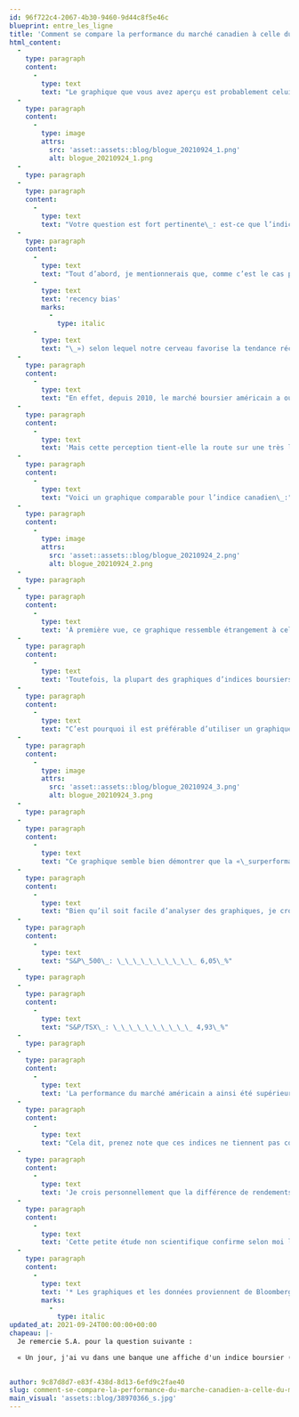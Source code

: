 ```yaml
---
id: 96f722c4-2067-4b30-9460-9d44c8f5e46c
blueprint: entre_les_ligne
title: 'Comment se compare la performance du marché canadien à celle du marché américain sur 100 ans?'
html_content:
  -
    type: paragraph
    content:
      -
        type: text
        text: "Le graphique que vous avez aperçu est probablement celui de l’indice américain S&P\_500 et il doit ressembler à celui-ci (*), qui affiche le rendement de cet indice du 30 décembre 1927 à aujourd’hui\_:"
  -
    type: paragraph
    content:
      -
        type: image
        attrs:
          src: 'asset::assets::blog/blogue_20210924_1.png'
          alt: blogue_20210924_1.png
  -
    type: paragraph
  -
    type: paragraph
    content:
      -
        type: text
        text: "Votre question est fort pertinente\_: est-ce que l’indice canadien, le S&P/TSX ou anciennement le TSE 300, afficherait un graphique similaire à celui du S&P\_500?"
  -
    type: paragraph
    content:
      -
        type: text
        text: "Tout d’abord, je mentionnerais que, comme c’est le cas pour de nombreux phénomènes, notre perception de la réalité est souvent déformée par le biais psychologique appelé «\_biais de récence\_» («\_"
      -
        type: text
        text: 'recency bias'
        marks:
          -
            type: italic
      -
        type: text
        text: "\_») selon lequel notre cerveau favorise la tendance récente aux dépens de la tendance historique. Or, l’expérience récente des marchés boursiers favoriserait certainement le marché boursier américain par rapport au marché canadien."
  -
    type: paragraph
    content:
      -
        type: text
        text: "En effet, depuis 2010, le marché boursier américain a outrageusement dominé le marché canadien. Du 1er janvier 2010 à aujourd’hui, le S&P\_500 Total (incluant les dividendes) a enregistré un rendement annuel composé de 14,47\_% par rapport à 7,80\_% pour le S&P/TSX Total (dividendes inclus) durant la même période. À mon avis, voilà la raison pour laquelle, lorsque je parle à des investisseurs, la plupart d’entre eux disent préférer les titres américains. La question de S.A. semble traduire la même présomption."
  -
    type: paragraph
    content:
      -
        type: text
        text: 'Mais cette perception tient-elle la route sur une très longue période?'
  -
    type: paragraph
    content:
      -
        type: text
        text: "Voici un graphique comparable pour l’indice canadien\_:"
  -
    type: paragraph
    content:
      -
        type: image
        attrs:
          src: 'asset::assets::blog/blogue_20210924_2.png'
          alt: blogue_20210924_2.png
  -
    type: paragraph
  -
    type: paragraph
    content:
      -
        type: text
        text: 'À première vue, ce graphique ressemble étrangement à celui du S&P 500.'
  -
    type: paragraph
    content:
      -
        type: text
        text: 'Toutefois, la plupart des graphiques d’indices boursiers à très long terme seront impressionnants. Si l’on utilise une période assez longue et un taux de croissance positif, le phénomène des intérêts composés se traduira invariablement par une courbe qui ressemble à un bâton de hockey!'
  -
    type: paragraph
    content:
      -
        type: text
        text: "C’est pourquoi il est préférable d’utiliser un graphique qui utilise une échelle logarithmique, laquelle élimine essentiellement l’impact des intérêts composés et la courbe en forme de bâton de hockey. Voici les deux graphiques précédents juxtaposés et utilisant une échelle logarithmique\_:"
  -
    type: paragraph
    content:
      -
        type: image
        attrs:
          src: 'asset::assets::blog/blogue_20210924_3.png'
          alt: blogue_20210924_3.png
  -
    type: paragraph
  -
    type: paragraph
    content:
      -
        type: text
        text: "Ce graphique semble bien démontrer que la «\_surperformance\_» du marché américain est un phénomène plutôt récent."
  -
    type: paragraph
    content:
      -
        type: text
        text: "Bien qu’il soit facile d’analyser des graphiques, je crois qu’il est largement préférable de s’en tenir aux chiffres pour comparer les performances passées de divers marchés boursiers. Et, à ce chapitre, rien ne surpasse les rendements annuels composés! Voici les rendements annuels composés des deux indices depuis le 30 décembre 1927\_:"
  -
    type: paragraph
    content:
      -
        type: text
        text: "S&P\_500\_: \_\_\_\_\_\_\_\_\_\_ 6,05\_%"
  -
    type: paragraph
  -
    type: paragraph
    content:
      -
        type: text
        text: "S&P/TSX\_: \_\_\_\_\_\_\_\_\_\_ 4,93\_%"
  -
    type: paragraph
  -
    type: paragraph
    content:
      -
        type: text
        text: 'La performance du marché américain a ainsi été supérieure à celle du marché canadien au cours des quelque 94 dernières années.'
  -
    type: paragraph
    content:
      -
        type: text
        text: "Cela dit, prenez note que ces indices ne tiennent pas compte des dividendes. Pour le S&P\_500, le rendement du dividende a été de 3,75\_%, en moyenne, depuis 1927, ce qui porte le rendement total de l’indice à près de 9,80\_%. Je n’ai pas été en mesure de trouver la donnée équivalente pour l’indice canadien, mais je soupçonne qu’elle est similaire (voire un peu supérieure, en raison de la forte pondération des banques dans l’indice) à celle du marché américain. On pourrait estimer que le rendement total annuel composé du marché canadien depuis 1927 a été de près de 8,9\_%. Dans les deux cas, ces rendements sont attrayants et auraient été encore plus élevés, n’eût été la Grande dépression des années 1930."
  -
    type: paragraph
    content:
      -
        type: text
        text: 'Je crois personnellement que la différence de rendements à long terme résulte de la forte pondération relative du marché canadien dans les titres de ressources naturelles.'
  -
    type: paragraph
    content:
      -
        type: text
        text: 'Cette petite étude non scientifique confirme selon moi l’attrait du marché américain à long terme pour l’investisseur canadien. En même temps, il faut avouer que la performance historique du marché canadien est loin d’être piquée des vers!'
  -
    type: paragraph
    content:
      -
        type: text
        text: '* Les graphiques et les données proviennent de Bloomberg'
        marks:
          -
            type: italic
updated_at: 2021-09-24T00:00:00+00:00
chapeau: |-
  Je remercie S.A. pour la question suivante :

  « Un jour, j'ai vu dans une banque une affiche d'un indice boursier (je ne me souviens pas lequel) sur cent ans et le graphique montait toujours. J'aimerais savoir, si l'on prend l'ensemble des titres canadiens sur une période de 100 ans, quel serait le graphique. Je pense qu'il ne serait pas très beau. Existe-t-il? »

   
author: 9c87d8d7-e83f-438d-8d13-6efd9c2fae40
slug: comment-se-compare-la-performance-du-marche-canadien-a-celle-du-marche-americain-sur-100-ans
main_visual: 'assets::blog/38970366_s.jpg'
---
```


